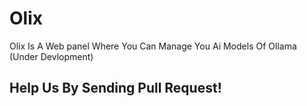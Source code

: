# Olix
Olix Is A Web panel Where You Can Manage You Ai Models Of Ollama (Under Devlopment)

## Help Us By Sending Pull Request!
